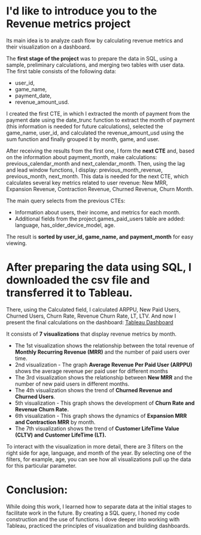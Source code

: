 # I'd like to introduce you to the Revenue metrics project
Its main idea is to analyze cash flow by calculating revenue metrics and their visualization on a dashboard.

The **first stage of the project** was to prepare the data in SQL, using a sample, preliminary calculations, and merging two tables with user data.
The first table consists of the following data: 
- user_id,
- game_name,
- payment_date,
- revenue_amount_usd.

I created the first CTE, in which I extracted the month of payment from the payment date using the date_trunc function to extract the month of payment (this information is needed for future calculations), selected the game_name, user_id, and calculated the revenue_amount_usd using the sum function and finally grouped it by month, game, and user.

After receiving the results from the first one, I form the **next CTE** and, based on the information about payment_month, make calculations: previous_calendar_month and next_calendar_month. Then, using the lag and lead window functions, I display: previous_month_revenue, previous_month, next_month. This data is needed for the next CTE, which calculates several key metrics related to user revenue:
New MRR, Expansion Revenue, Contraction Revenue, Churned Revenue, Churn Month.

The main query selects from the previous CTEs:
- Information about users, their income, and metrics for each month.
- Additional fields from the project.games_paid_users table are added: language, has_older_device_model, age.

The result is **sorted by user_id, game_name, and payment_month** for easy viewing.

# After preparing the data using SQL, I downloaded the csv file and transferred it to Tableau.
There, using the Calculated field, I calculated ARPPU, New Paid Users, Churned Users, Churn Rate, Revenue Churn Rate, LT, LTV.
And now I present the final calculations on the dashboard: [Tableau Dashboard](https://public.tableau.com/views/FinalProject_17344587814450/Finalinformation?:language=en-US&:sid=&:redirect=auth&:display_count=n&:origin=viz_share_link)

It consists of **7 visualizations** that display revenue metrics by month.
* The 1st visualization shows the relationship between the total revenue of **Monthly Recurring Revenue (MRR)** and the number of paid users over time.
* 2nd visualization - The graph **Average Revenue Per Paid User (ARPPU)** shows the average revenue per paid user for different months
* The 3rd visualization shows the relationship between **New MRR** and the number of new paid users in different months.
* The 4th visualization shows the trend of **Churned Revenue and Churned Users**.
* 5th visualization  - This graph shows the development of **Churn Rate and Revenue Churn Rate.**
* 6th visualization - This graph shows the dynamics of **Expansion MRR and Contraction MRR** by month.
* The 7th visualization shows the trend of **Customer LifeTime Value (CLTV) and Customer LifeTime (LT).**

To interact with the visualization in more detail, there are 3 filters on the right side for age, language, and month of the year. By selecting one of the filters, for example, age, you can see how all visualizations pull up the data for this particular parameter.

# Conclusion:
While doing this work, I learned how to separate data at the initial stages to facilitate work in the future. By creating a SQL query, I honed my code construction and the use of functions. I dove deeper into working with Tableau, practiced the principles of visualization and building dashboards.

